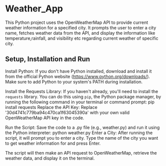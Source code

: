 # Weather_App
This Python project uses the OpenWeatherMap API to provide current weather information for a specified city. It prompts the user to enter a city name, fetches weather data from the API, and display the information like temperature,rainfall, and visibility etc regarding current weather of specific city.


## Setup, Installation and Run
Install Python: If you don't have Python installed, download and install it from the official Python website (https://www.python.org/downloads/). Make sure to add Python to your system's PATH during installation.

Install the Requests Library: If you haven't already, you'll need to install the `requests` library. You can do this using `pip`, the Python package manager, by running the following command in your terminal or command prompt:
pip install requests
Replace the API Key: Replace '30d4741c779ba94c470ca1f63045390a' with your own valid OpenWeatherMap API key in the code.

Run the Script: Save the code to a .py file (e.g., weather.py) and run it using the Python interpreter:
python weather.py
Enter a City: After running the script, it will prompt you to enter a city. Type the name of the city you want to get weather information for and press Enter.

The script will then make an API request to OpenWeatherMap, retrieve the weather data, and display it on the terminal.
